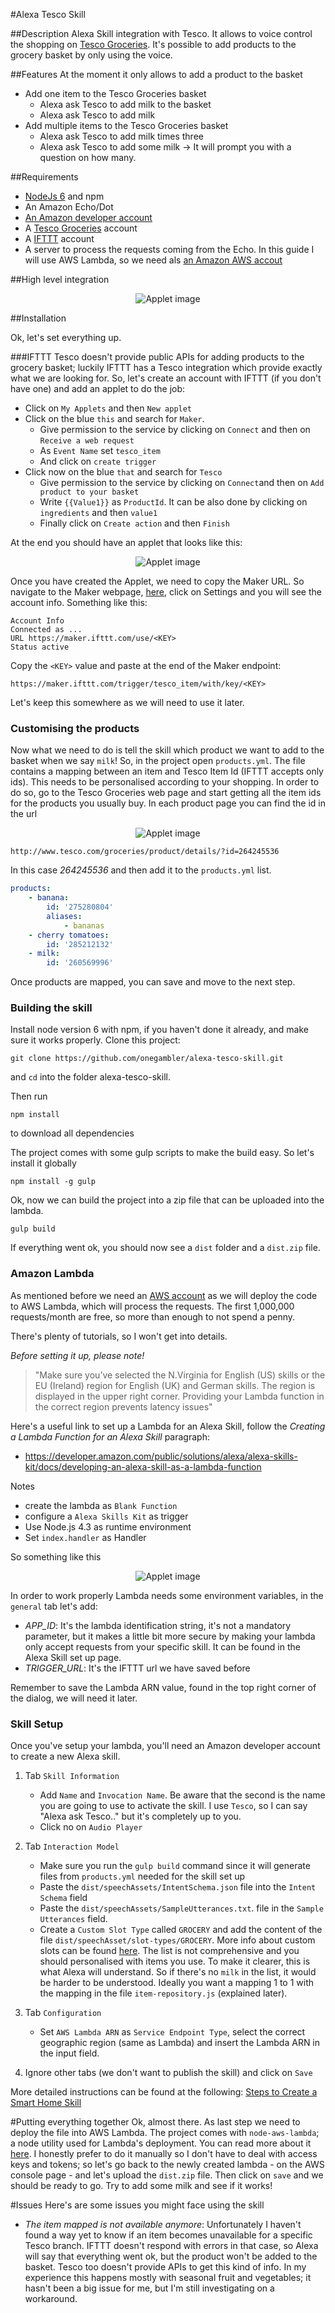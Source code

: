 #Alexa Tesco Skill

##Description
Alexa Skill integration with Tesco. It allows to voice control the shopping on [Tesco Groceries](http://www.tesco.com/groceries/).
It's possible to add products to the grocery basket by only using the voice.

##Features
At the moment it only allows to add a product to the basket
* Add one item to the Tesco Groceries basket
    * Alexa ask Tesco to add milk to the basket
    * Alexa ask Tesco to add milk
* Add multiple items to the Tesco Groceries basket
    * Alexa ask Tesco to add milk times three
    * Alexa ask Tesco to add some milk -> It will prompt you with a question on how many.

##Requirements
* [NodeJs 6](https://nodejs.org/en/download/) and npm
* An Amazon Echo/Dot
* [An Amazon developer account](https://developer.amazon.com/)
* A [Tesco Groceries](http://www.tesco.com/groceries/) account
* A [IFTTT](https://ifttt.com) account
* A server to process the requests coming from the Echo. In this guide I will use AWS Lambda, so we need als [an Amazon AWS accout](https://aws.amazon.com)

##High level integration

<p align="center">
  <img src="https://cloud.githubusercontent.com/assets/9900050/21467742/fb421984-c9ef-11e6-83b1-bf04210907b2.png" alt="Applet image"/>
</p>

##Installation

Ok, let's set everything up.

###IFTTT
Tesco doesn't provide public APIs for adding products to the grocery basket; luckily IFTTT has a Tesco integration which provide exactly what we are looking for. So, let's create an account with IFTTT (if you don't have one) and add an applet to do the job:

* Click on `My Applets` and then `New applet`
* Click on the blue `this` and search for `Maker`. 
    * Give permission to the service by clicking on `Connect` and then on `Receive a web request`
    * As `Event Name` set `tesco_item`
    * And click on `create trigger`
* Click now on the blue `that` and search for `Tesco`
    * Give permission to the service by clicking on `Connect`and then on `Add product to your basket`
    * Write `{{Value1}}` as `ProductId`. It can be also done by clicking on `ingredients` and then `value1`
    * Finally click on `Create action` and then `Finish` 

At the end you should have an applet that looks like this:

<p align="center">
  <img src="https://cloud.githubusercontent.com/assets/9900050/21463243/143ab56e-c95e-11e6-80f9-d6391bc62e66.png" alt="Applet image"/>
</p>

Once you have created the Applet, we need to copy the Maker URL. So navigate to the Maker webpage, [here](https://ifttt.com/maker), click on Settings and you will see the account info. Something like this:
```
Account Info
Connected as ...
URL https://maker.ifttt.com/use/<KEY>
Status active
```
Copy the `<KEY>` value and paste at the end of the Maker endpoint:
```
https://maker.ifttt.com/trigger/tesco_item/with/key/<KEY>
```
Let's keep this somewhere as we will need to use it later.

### Customising the products
Now what we need to do is tell the skill which product we want to add to the basket when we say `milk`!
So, in the project open `products.yml`. The file contains a mapping between an item and Tesco Item Id (IFTTT accepts only ids). This needs to be personalised according to your shopping. In order to do so, go to the Tesco Groceries web page and start getting all the item ids for the products you usually buy.
In each product page you can find the id in the url

<p align="center">
  <img src="https://cloud.githubusercontent.com/assets/9900050/21467441/f19ceb16-c9e5-11e6-96fe-c501691e832e.png" alt="Applet image"/>
</p>

````
http://www.tesco.com/groceries/product/details/?id=264245536
````
In this case *264245536* and then add it to the `products.yml` list.

```yaml
products:
    - banana:
        id: '275280804'
        aliases:
            - bananas
    - cherry tomatoes:
        id: '285212132'
    - milk:
        id: '260569996'
```
Once products are mapped, you can save and move to the next step.

### Building the skill
Install node version 6 with npm, if you haven't done it already, and make sure it works properly.
Clone this project: 
```
git clone https://github.com/onegambler/alexa-tesco-skill.git
```
and `cd` into the folder alexa-tesco-skill.

Then run 
```
npm install
```
to download all dependencies

The project comes with some gulp scripts to make the build easy. So let's install it globally
```
npm install -g gulp
```
Ok, now we can build the project into a zip file that can be uploaded into the lambda.
```
gulp build
```
If everything went ok, you should now see a `dist` folder and a `dist.zip` file.

### Amazon Lambda
As mentioned before we need an [AWS account](https://aws.amazon.com/) as we will deploy the code to AWS Lambda, which will process the requests. The first 1,000,000 requests/month are free, so more than enough to not spend a penny.

There's plenty of tutorials, so I won't get into details. 

*Before setting it up, please note!*
> "Make sure you’ve selected the N.Virginia for English (US) skills or the EU (Ireland) region for English (UK) and German skills. The region is displayed in the upper right corner. Providing your Lambda function in the correct region prevents latency issues" 

Here's a useful link to set up a Lambda for an Alexa Skill, follow the _Creating a Lambda Function for an Alexa Skill_ paragraph:
* https://developer.amazon.com/public/solutions/alexa/alexa-skills-kit/docs/developing-an-alexa-skill-as-a-lambda-function

Notes
* create the lambda as `Blank Function`
* configure a `Alexa Skills Kit` as trigger 
* Use Node.js 4.3 as runtime environment
* Set `index.handler` as Handler

So something like this

<p align="center">
  <img src="https://cloud.githubusercontent.com/assets/9900050/21467577/7d891f1a-c9ea-11e6-9205-e9437916ed6a.png" alt="Applet image"/>
</p>

In order to work properly Lambda needs some environment variables, in the `general` tab let's add:
* _APP_ID_: It's the lambda identification string, it's not a mandatory parameter, but it makes a little bit more secure by making your lambda only accept requests from your specific skill. It can be found in the Alexa Skill set up page.
* _TRIGGER_URL_: It's the IFTTT url we have saved before

Remember to save the Lambda ARN value, found in the top right corner of the dialog, we will need it later.

### Skill Setup
Once you've setup your lambda, you'll need an Amazon developer account to create a new Alexa skill.

1. Tab `Skill Information` 
    * Add `Name` and `Invocation Name`. Be aware that the second is the name you are going to use to activate the skill. I use `Tesco`, so I can say "Alexa ask Tesco.." but it's completely up to you.
    * Click no on `Audio Player`
    
2. Tab `Interaction Model`
    * Make sure you run the `gulp build` command since it will generate files from `products.yml` needed for the skill set up
    * Paste the `dist/speechAssets/IntentSchema.json` file into the `Intent Schema` field
    * Paste the `dist/speechAssets/SampleUtterances.txt`. file in the `Sample Utterances` field.
    * Create a `Custom Slot Type` called `GROCERY` and add the content of the file `dist/speechAsset/slot-types/GROCERY`. More info about custom slots can be found [here](https://developer.amazon.com/public/solutions/alexa/alexa-skills-kit/docs/defining-the-voice-interface#custom-slot-types). The list is not comprehensive and you should personalised with items you use. To make it clearer, this is what Alexa will understand. So if there's no `milk` in the list, it would be harder to be understood. Ideally you want a mapping 1 to 1 with the mapping in the file `item-repository.js` (explained later).

3. Tab `Configuration`
    * Set `AWS Lambda ARN` as `Service Endpoint Type`, select the correct geographic region (same as Lambda) and insert the Lambda ARN in the input field.

4. Ignore other tabs (we don't want to publish the skill) and click on `Save`

More detailed instructions can be found at the following: [Steps to Create a Smart Home Skill](https://developer.amazon.com/public/solutions/alexa/alexa-skills-kit/docs/steps-to-create-a-smart-home-skill)

#Putting everything together
Ok, almost there. As last step we need to deploy the file into AWS Lambda. The project comes with `node-aws-lambda`; a node utility used for Lambda's deployment. You can read more about it [here](https://www.npmjs.com/package/node-aws-lambda).
I honestly prefer to do it manually so I don't have to deal with access keys and tokens; so let's go back to the newly created lambda - on the AWS console page - and let's upload the `dist.zip` file.
Then click on `save` and we should be ready to go. Try to add some milk and see if it works!

#Issues
Here's are some issues you might face using the skill
* *The item mapped is not available anymore*: Unfortunately I haven't found a way yet to know if an item becomes unavailable for a specific Tesco branch. IFTTT doesn't respond with errors in that case, so Alexa will say that everything went ok, but the product won't be added to the basket. Tesco too doesn't provide APIs to get this kind of info. In my experience this happens mostly with seasonal fruit and vegetables; it hasn't been a big issue for me, but I'm still investigating on a workaround.
